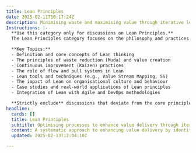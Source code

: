 ```yaml
---
title: Lean Principles
date: 2025-02-11T10:17:24Z
description: Minimising waste and maximising value through iterative learning and continuous improvement.
Instructions: |-
  **Use this category only for discussions on Lean Principles.**  
  The Lean Principles category focuses on the philosophy and practices aimed at minimising waste while maximising value through iterative learning and continuous improvement. This approach is rooted in the belief that efficiency and effectiveness can be achieved by optimising processes and eliminating non-value-adding activities.

  **Key Topics:**
  - Definition and core concepts of Lean thinking
  - The principles of waste reduction (Muda) and value creation
  - Continuous improvement (Kaizen) practices
  - The role of flow and pull systems in Lean
  - Lean tools and techniques (e.g., Value Stream Mapping, 5S)
  - The impact of Lean on organisational culture and behaviour
  - Case studies and real-world applications of Lean principles
  - Integration of Lean with Agile and DevOps methodologies

  **Strictly exclude** discussions that deviate from the core principles of Lean, such as unrelated management theories, non-iterative processes, or practices that do not focus on waste reduction and value maximisation.
headline:
  cards: []
  title: Lean Principles
  subtitle: Optimising processes to enhance value delivery through iterative learning and systematic improvement.
  content: A systematic approach to enhancing value delivery by identifying and eliminating inefficiencies. Posts should explore iterative learning, process optimisation, flow management, and the integration of feedback loops, drawing on insights from systems thinking, complexity theory, and continuous improvement methodologies.
  updated: 2025-02-13T12:04:10Z

---
```


